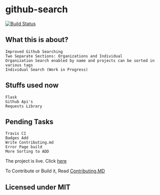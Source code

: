 # github-search

[![Build Status](https://travis-ci.org/sagaragarwal94/github-search.svg?branch=master)](https://travis-ci.org/sagaragarwal94/github-search)

## What this is about?

```
Improved Github Searching
Two Separate Sections: Organizations and Individual
Organization Search enabled by name and projects can be sorted in various tags
Individual Search (Work in Progress)

```

## Stuffs used now

```
Flask
Github Api's
Requests Library
```

## Pending Tasks

```
Travis CI
Badges Add
Write Contributing.md
Error Page build
More Sorting to ADD
```
The project is live. Click [here](https://github-search-app.herokuapp.com/)  

To Contribute or Build it, Read [Contributing.MD](CONTRIBUTING.MD)

## Licensed under MIT
